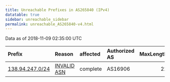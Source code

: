 ```yaml
---
title: Unreachable Prefixes in AS265840 (IPv4)
datatable: true
sidebar: unreachable_sidebar
permalink: unreachable_AS265840-v4.html
---
```


Data as of 2018-11-09 02:35:00 UTC


<div class="datatable-begin"></div>

| Prefix                                                   | Reason                                                                                                  | affected   | Authorized AS   |   MaxLength | Anchor                                         |   unreachable /24s |
|:---------------------------------------------------------|:--------------------------------------------------------------------------------------------------------|:-----------|:----------------|------------:|:-----------------------------------------------|-------------------:|
| [138.94.247.0/24](https://stat.ripe.net/138.94.247.0/24) | [INVALID ASN](https://rpki-validator.ripe.net/announcement-preview?asn=AS265840&prefix=138.94.247.0/24) | complete   | AS16906         |          22 | [LACNIC](unreachable_LACNIC_RPKI_Root-v4.html) |                  1 |

<div class="datatable-end"></div>